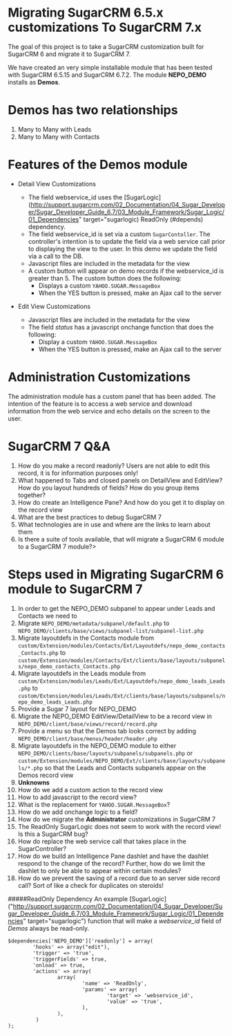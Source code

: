 Migrating SugarCRM 6.5.x customizations To SugarCRM 7.x
======================
The goal of this project is to take a SugarCRM customization built for SugarCRM 6 and migrate it to SugarCRM 7.

We have created an very simple installable module that has been tested with SugarCRM 6.5.15 and SugarCRM 6.7.2.
The module <strong>NEPO_DEMO</strong> installs as <strong>Demos</strong>.

Demos has two relationships
===
1. Many to Many with Leads
2. Many to Many with Contacts

Features of the Demos module
===
* Detail View Customizations
  * The field webservice_id uses the [SugarLogic](http://support.sugarcrm.com/02_Documentation/04_Sugar_Developer/Sugar_Developer_Guide_6.7/03_Module_Framework/Sugar_Logic/01_Dependencies" target="sugarlogic) ReadOnly (#depends) dependency.
  * The field webservice_id is set via a custom `SugarContoller`. The controller's intention is to update the field via a web service call prior to displaying the view to the user. In this demo we update the field via a call to the DB.
  * Javascript files are included in the metadata for the view
  * A custom button will appear on demo records if the webservice_id is greater than 5. The custom button does the following:
      * Displays a custom `YAHOO.SUGAR.MessageBox`
      * When the YES button is pressed, make an Ajax call to the server

* Edit View Customizations
  * Javascript files are included in the metadata for the view
  * The field *status* has a javascript onchange function that does the following:
      * Display a custom `YAHOO.SUGAR.MessageBox`
      * When the YES button is pressed, make an Ajax call to the server

Administration Customizations
===
The administration module has a custom panel that has been added. The intention of the feature is to access a web service and download information from the web service and echo details on the screen to the user.


SugarCRM 7 Q&A
===
1. How do you make a record readonly? Users are not able to edit this record, it is for information purposes only!
2. What happened to Tabs and closed panels on DetailView and EditView? How do you layout hundreds of fields? How do you group items together?</li>
3. How do create an Intelligence Pane? And how do you get it to display on the record view</li>
4. What are the best practices to debug SugarCRM 7</li>
5. What technologies are in use and where are the links to learn about them</li>
6. Is there a suite of tools available, that will migrate a SugarCRM 6 module to a SugarCRM 7 module?>


Steps used in Migrating SugarCRM 6 module to SugarCRM 7
===
1. In order to get the NEPO_DEMO subpanel to appear under Leads and Contacts we need to
  1. Migrate `NEPO_DEMO/metadata/subpanel/default.php` to `NEPO_DEMO/clients/base/views/subpanel-list/subpanel-list.php`
  2. Migrate layoutdefs in the Contacts module from  `custom/Extension/modules/Contacts/Ext/Layoutdefs/nepo_demo_contacts_Contacts.php` to `custom/Extension/modules/Contacts/Ext/clients/base/layouts/subpanels/nepo_demo_contacts_Contacts.php`
  3. Migrate layoutdefs in the Leads module from  `custom/Extension/modules/Leads/Ext/Layoutdefs/nepo_demo_leads_Leads.php` to `custom/Extension/modules/Leads/Ext/clients/base/layouts/subpanels/nepo_demo_leads_Leads.php`
2. Provide a Sugar 7 layout for NEPO_DEMO
  1. Migrate the NEPO_DEMO EditView/DetailView to be a record view in `NEPO_DEMO/client/base/views/record/record.php`
  2. Provide a menu so that the Demos tab looks correct by adding `NEPO_DEMO/client/base/menus/header/header.php`
  3. Migrate layoutdefs in the NEPO_DEMO module to either `NEPO_DEMO/clients/base/layouts/subpanels/subpanels.php` or `custom/Extension/modules/NEPO_DEMO/Ext/clients/base/layouts/subpanels/*.php` so that the Leads and Contacts subpanels appear on the Demos record view
3. **Unknowns**
  1. How do we add a custom action to the record view
  2. How to add javascript to the record view?
  3. What is the replacement for `YAHOO.SUGAR.MessageBox`?
  3. How do we add onchange logic to a field?
  4. How do we migrate the **Administrator** customizations in SugarCRM 7
  5. The ReadOnly SugarLogic does not seem to work with the record view! Is this a SugarCRM bug?
  6. How do replace the web service call that takes place in the SugarController?
  7. How do we build an Intelligence Pane dashlet and have the dashlet respond to the change of the record?  Further, how do we limit the dashlet to only be able to appear within certain modules?
  8. How do we prevent the saving of  a record due to an server side record call? Sort of like a check for duplicates on steroids!



#####<a name="depends"></a>ReadOnly Dependency
An example [SugarLogic] ("http://support.sugarcrm.com/02_Documentation/04_Sugar_Developer/Sugar_Developer_Guide_6.7/03_Module_Framework/Sugar_Logic/01_Dependencies" target="sugarlogic") function that will make a *webservice_id* field of *Demos* always be read-only.
```
$dependencies['NEPO_DEMO']['readonly'] = array(
        'hooks' => array("edit"),
        'trigger' => 'true',
        'triggerFields' => true,
        'onload' => true,
        'actions' => array(
                array(
                        'name' => 'ReadOnly',
                        'params' => array(
                                'target' => 'webservice_id',
                                'value' => 'true',
                        ),
                ),
         )
);
```
